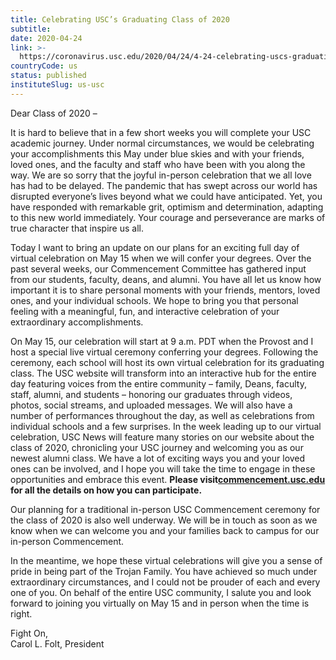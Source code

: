```yaml
---
title: Celebrating USC’s Graduating Class of 2020
subtitle: 
date: 2020-04-24
link: >-
  https://coronavirus.usc.edu/2020/04/24/4-24-celebrating-uscs-graduating-class-of-2020/
countryCode: us
status: published
instituteSlug: us-usc
---
```

Dear Class of 2020 –

It is hard to believe that in a few short weeks you will complete your USC academic journey. Under normal circumstances, we would be celebrating your accomplishments this May under blue skies and with your friends, loved ones, and the faculty and staff who have been with you along the way. We are so sorry that the joyful in-person celebration that we all love has had to be delayed. The pandemic that has swept across our world has disrupted everyone’s lives beyond what we could have anticipated. Yet, you have responded with remarkable grit, optimism and determination, adapting to this new world immediately. Your courage and perseverance are marks of true character that inspire us all.

Today I want to bring an update on our plans for an exciting full day of virtual celebration on May 15 when we will confer your degrees. Over the past several weeks, our Commencement Committee has gathered input from our students, faculty, deans, and alumni. You have all let us know how important it is to share personal moments with your friends, mentors, loved ones, and your individual schools. We hope to bring you that personal feeling with a meaningful, fun, and interactive celebration of your extraordinary accomplishments.

On May 15, our celebration will start at 9 a.m. PDT when the Provost and I host a special live virtual ceremony conferring your degrees. Following the ceremony, each school will host its own virtual celebration for its graduating class. The USC website will transform into an interactive hub for the entire day featuring voices from the entire community – family, Deans, faculty, staff, alumni, and students – honoring our graduates through videos, photos, social streams, and uploaded messages. We will also have a number of performances throughout the day, as well as celebrations from individual schools and a few surprises. In the week leading up to our virtual celebration, USC News will feature many stories on our website about the class of 2020, chronicling your USC journey and welcoming you as our newest alumni class. We have a lot of exciting ways you and your loved ones can be involved, and I hope you will take the time to engage in these opportunities and embrace this event. **Please visit[commencement.usc.edu](https://commencement.usc.edu) for all the details on how you can participate.**

Our planning for a traditional in-person USC Commencement ceremony for the class of 2020 is also well underway. We will be in touch as soon as we know when we can welcome you and your families back to campus for our in-person Commencement.

In the meantime, we hope these virtual celebrations will give you a sense of pride in being part of the Trojan Family. You have achieved so much under extraordinary circumstances, and I could not be prouder of each and every one of you. On behalf of the entire USC community, I salute you and look forward to joining you virtually on May 15 and in person when the time is right.

Fight On,  
Carol L. Folt, President
